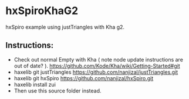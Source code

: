 # hxSpiroKhaG2
hxSpiro example using justTriangles with Kha g2.  

## Instructions:
- Check out normal Empty with Kha ( note node update instructions are out of date? ).
  https://github.com/Kode/Kha/wiki/Getting-Started#git
- haxelib git justTriangles https://github.com/nanjizal/justTriangles.git
- haxelib git hxSpiro https://github.com/nanjizal/hxSpiro.git
- haxelib install zui
- Then use this source folder instead.
